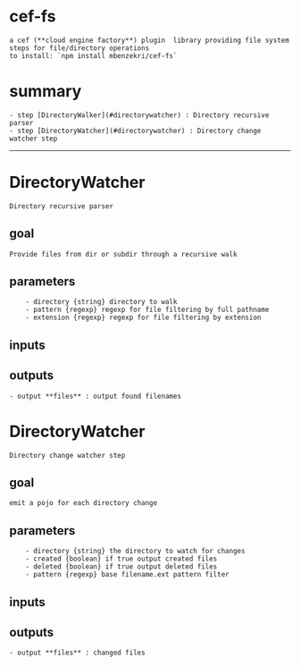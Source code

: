 # cef-fs
    a cef (**cloud engine factory**) plugin  library providing file system steps for file/directory operations
    to install: `npm install mbenzekri/cef-fs`

# summary
    - step [DirectoryWalker](#directorywatcher) : Directory recursive parser
    - step [DirectoryWatcher](#directorywatcher) : Directory change watcher step
---
# DirectoryWatcher
    Directory recursive parser

## goal

    Provide files from dir or subdir through a recursive walk

## parameters
        - directory {string} directory to walk 
        - pattern {regexp} regexp for file filtering by full pathname 
        - extension {regexp} regexp for file filtering by extension 

## inputs

## outputs
    - output **files** : output found filenames 
# DirectoryWatcher
    Directory change watcher step

## goal

    emit a pojo for each directory change

## parameters
        - directory {string} the directory to watch for changes 
        - created {boolean} if true output created files 
        - deleted {boolean} if true output deleted files  
        - pattern {regexp} base filename.ext pattern filter 

## inputs

## outputs
    - output **files** : changed files 
